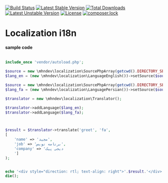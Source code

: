 [![Build Status](https://travis-ci.org/mhndev/php-std.svg?branch=master)](https://travis-ci.org/mhndev/php-std)
[![Latest Stable Version](https://poser.pugx.org/mhndev/php-std/v/stable)](https://packagist.org/packages/mhndev/php-std)
[![Total Downloads](https://poser.pugx.org/mhndev/php-std/downloads)](https://packagist.org/packages/mhndev/php-std)
[![Latest Unstable Version](https://poser.pugx.org/mhndev/php-std/v/unstable)](https://packagist.org/packages/mhndev/php-std)
[![License](https://poser.pugx.org/mhndev/php-std/license)](https://packagist.org/packages/mhndev/php-std)
[![composer.lock](https://poser.pugx.org/mhndev/php-std/composerlock)](https://packagist.org/packages/mhndev/php-std)

# Localization i18n



#### sample code

```php

include_once 'vendor/autoload.php';

$source = new \mhndev\localization\SourcePhpArray(getcwd().DIRECTORY_SEPARATOR.'en.php');
$lang_en = (new \mhndev\localization\LanguageEnglish())->setSource($source);

$source = new \mhndev\localization\SourcePhpArray(getcwd().DIRECTORY_SEPARATOR.'fa.php');
$lang_fa = (new \mhndev\localization\LanguagePersian())->setSource($source);

$translator = new \mhndev\localization\Translator();

$translator->addLanguage($lang_en);
$translator->addLanguage($lang_fa);



$result = $translator->translate('greet', 'fa',
[
    'name' => 'مجید',
    'job' => 'برنامه نویس',
    'company' => 'دیجی پیک
    ']
);


echo '<div style="direction: rtl; text-align: right">'.$result.'</div>';
die();


```